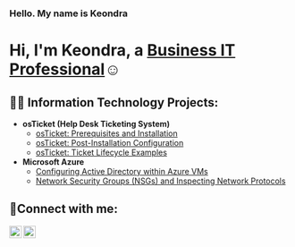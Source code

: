 ### Hello. My name is Keondra 
<h1>Hi, I'm Keondra, a <a href="https://www.linkedin.com/in/
keondra-wallace-210391a1"> Business IT Professional</a>☺</h1>

<h2>👨‍💻 Information Technology Projects:</h2>

- <b>osTicket (Help Desk Ticketing System)</b>
  - [osTicket: Prerequisites and Installation](https://github.com/KeonM2010/osticket-prereqs)
  - [osTicket: Post-Installation Configuration](https://github.com/KeonM2010/post-install-config)
  - [osTicket: Ticket Lifecycle Examples](https://github.com/KeonM2010/ticket-lifecycle)
- <b>Microsoft Azure</b>
  - [Configuring Active Directory within Azure VMs](https://github.com/KeonM2010/configure-ad)
  - [Network Security Groups (NSGs) and Inspecting Network Protocols](https://github.com/KeonM2010/azure-network-protocols)

<h2>🤳Connect with me:</h2>

[<img align="left" alt="Josh | LinkedIn" width="22px" src="https://cdn.jsdelivr.net/npm/simple-icons@v3/icons/linkedin.svg" />][linkedin]
[<img align="left" alt="Josh | Instagram" width="22px" src="https://cdn.jsdelivr.net/npm/simple-icons@v3/icons/instagram.svg" />][instagram]

[instagram]: https://www.instagram.com/ambitiousgirlke
[linkedin]: https://linkedin.com/in/keondra-wallace-210391a1
